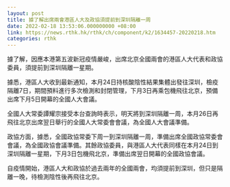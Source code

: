 ```yaml
---
layout: post
title: 據了解出席兩會港區人大及政協須提前到深圳隔離一周
date: 2022-02-18 13:53:06.000000000 +08:00
link: https://news.rthk.hk/rthk/ch/component/k2/1634457-20220218.htm
categories: rthk
---
```


據了解，因應本港第五波新冠疫情嚴峻，出席北京全國兩會的港區人大代表和政協委員，須提前到深圳隔離一星期。

據悉，港區人大收到最新通知，本月24日持核酸陰性結果集體出發往深圳，檢疫隔離7日，期間預料進行多次檢測和封閉管理，下月3日再乘包機飛往北京，預備出席下月5日開幕的全國人大會議。

全國人大常委譚耀宗接受本台查詢時表示，明天將到深圳隔離一周，本月26日再飛往北京出席翌日舉行的全國人大常委會會議，為全國人大會議準備。

政協方面，據悉，全國政協常委下周一到深圳隔離一周，準備出席全國政協常委會會議，為全國政協會議準備。其餘政協委員，與港區人大代表同樣在本月24日到深圳隔離一星期，下月3日包機飛北京，準備出席翌日開幕的全國政協會議。

自疫情開始，港區人大和政協於過去兩年的全國兩會，均須提前到深圳，但只是隔離一晚，待檢測陰性後再飛往北京。
